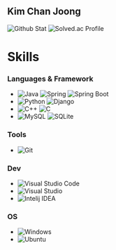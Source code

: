 ## Kim Chan Joong

<!--
**brian-223134/brian-223134** is a ✨ _special_ ✨ repository because its `README.md` (this file) appears on your GitHub profile.

Here are some ideas to get you started:

- 🔭 I’m currently working on ...
- 🌱 I’m currently learning ...
- 👯 I’m looking to collaborate on ...
- 🤔 I’m looking for help with ...
- 💬 Ask me about ...
- 📫 How to reach me: ...
- 😄 Pronouns: ...
- ⚡ Fun fact: ...
-->
<!--![Brian's GitHub stats](https://github-readme-stats.vercel.app/api?username=brian-223134&show_icons=true&theme=radical]) -->
![Github Stat](https://github-readme-stats.vercel.app/api?username=brian-223134&show_icons=true&theme=radical)
![Solved.ac Profile](http://mazassumnida.wtf/api/v2/generate_badge?boj=cjkim2002)
<!--![Top Langs](https://github-readme-stats.vercel.app/api/top-langs/?username=brian-223134&langs_count=10&layout=compact&theme=dark)-->
# Skills
### Languages & Framework
- ![Java](https://img.shields.io/badge/Java-007396.svg?&style=for-the-badge&logo=Java&logoColor=white)
![Spring](https://img.shields.io/badge/Spring-6DB33F.svg?&style=for-the-badge&logo=Spring&logoColor=white)
![Spring Boot](https://img.shields.io/badge/Spring%20Boot-6DB33F.svg?&style=for-the-badge&logo=Spring%20Boot&logoColor=white)<br>
- ![Python](https://img.shields.io/badge/Python-3776AB.svg?&style=for-the-badge&logo=Python&logoColor=white)
![Django](https://img.shields.io/badge/Django-092E20.svg?&style=for-the-badge&logo=Django&logoColor=white)<br>
- ![C++](https://img.shields.io/badge/C++-00599C.svg?&style=for-the-badge&logo=C++&logoColor=white)
![C](https://img.shields.io/badge/C-A8B9CC.svg?&style=for-the-badge&logo=C&logoColor=white)<br>
- ![MySQL](https://img.shields.io/badge/MySQL-4479A1.svg?&style=for-the-badge&logo=MySQL&logoColor=white)
![SQLite](https://img.shields.io/badge/SQLite-003B57.svg?&style=for-the-badge&logo=SQLite&logoColor=white)

### Tools
- ![Git](https://img.shields.io/badge/Git-F05032.svg?&style=for-the-badge&logo=Git&logoColor=white)

### Dev
- ![Visual Studio Code](https://img.shields.io/badge/Visual%20Studio%20Code-007ACC.svg?&style=for-the-badge&logo=Visual%20Studio%20Code&logoColor=white)
- ![Visual Studio](https://img.shields.io/badge/IDE-Visual%20Studio-5C2D91?style=flat&logo=visual-studio&logoColor=white)
- ![Intelij IDEA](https://img.shields.io/badge/Intelij%20IDEA-000000.svg?&style=for-the-badge&logo=Intelij%20IDEA&logoColor=white)

### OS
- ![Windows](https://img.shields.io/badge/Windows-007396?style=for-the-badge)
- ![Ubuntu](https://img.shields.io/badge/Ubuntu-E95420.svg?&style=for-the-badge&logo=Ubuntu&logoColor=white)

